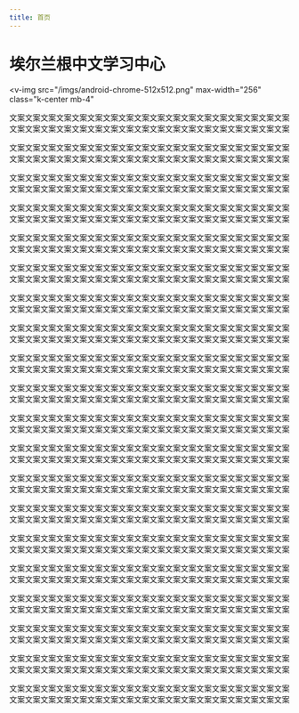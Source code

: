 ```yaml
---
title: 首页
---
```


# 埃尔兰根中文学习中心

<v-img
  src="/imgs/android-chrome-512x512.png"
  max-width="256"
  class="k-center mb-4"
></v-img>

文案文案文案文案文案文案文案文案文案文案文案文案文案文案文案文案文案文案文案文案文案文案文案文案文案文案文案文案文案文案文案文案文案文案文案文案

文案文案文案文案文案文案文案文案文案文案文案文案文案文案文案文案文案文案文案文案文案文案文案文案文案文案文案文案文案文案文案文案文案文案文案文案

文案文案文案文案文案文案文案文案文案文案文案文案文案文案文案文案文案文案文案文案文案文案文案文案文案文案文案文案文案文案文案文案文案文案文案文案

文案文案文案文案文案文案文案文案文案文案文案文案文案文案文案文案文案文案文案文案文案文案文案文案文案文案文案文案文案文案文案文案文案文案文案文案

文案文案文案文案文案文案文案文案文案文案文案文案文案文案文案文案文案文案文案文案文案文案文案文案文案文案文案文案文案文案文案文案文案文案文案文案

文案文案文案文案文案文案文案文案文案文案文案文案文案文案文案文案文案文案文案文案文案文案文案文案文案文案文案文案文案文案文案文案文案文案文案文案

文案文案文案文案文案文案文案文案文案文案文案文案文案文案文案文案文案文案文案文案文案文案文案文案文案文案文案文案文案文案文案文案文案文案文案文案

文案文案文案文案文案文案文案文案文案文案文案文案文案文案文案文案文案文案文案文案文案文案文案文案文案文案文案文案文案文案文案文案文案文案文案文案

文案文案文案文案文案文案文案文案文案文案文案文案文案文案文案文案文案文案文案文案文案文案文案文案文案文案文案文案文案文案文案文案文案文案文案文案

文案文案文案文案文案文案文案文案文案文案文案文案文案文案文案文案文案文案文案文案文案文案文案文案文案文案文案文案文案文案文案文案文案文案文案文案

文案文案文案文案文案文案文案文案文案文案文案文案文案文案文案文案文案文案文案文案文案文案文案文案文案文案文案文案文案文案文案文案文案文案文案文案

文案文案文案文案文案文案文案文案文案文案文案文案文案文案文案文案文案文案文案文案文案文案文案文案文案文案文案文案文案文案文案文案文案文案文案文案

文案文案文案文案文案文案文案文案文案文案文案文案文案文案文案文案文案文案文案文案文案文案文案文案文案文案文案文案文案文案文案文案文案文案文案文案

文案文案文案文案文案文案文案文案文案文案文案文案文案文案文案文案文案文案文案文案文案文案文案文案文案文案文案文案文案文案文案文案文案文案文案文案

文案文案文案文案文案文案文案文案文案文案文案文案文案文案文案文案文案文案文案文案文案文案文案文案文案文案文案文案文案文案文案文案文案文案文案文案

文案文案文案文案文案文案文案文案文案文案文案文案文案文案文案文案文案文案文案文案文案文案文案文案文案文案文案文案文案文案文案文案文案文案文案文案

文案文案文案文案文案文案文案文案文案文案文案文案文案文案文案文案文案文案文案文案文案文案文案文案文案文案文案文案文案文案文案文案文案文案文案文案

文案文案文案文案文案文案文案文案文案文案文案文案文案文案文案文案文案文案文案文案文案文案文案文案文案文案文案文案文案文案文案文案文案文案文案文案

文案文案文案文案文案文案文案文案文案文案文案文案文案文案文案文案文案文案文案文案文案文案文案文案文案文案文案文案文案文案文案文案文案文案文案文案

文案文案文案文案文案文案文案文案文案文案文案文案文案文案文案文案文案文案文案文案文案文案文案文案文案文案文案文案文案文案文案文案文案文案文案文案
